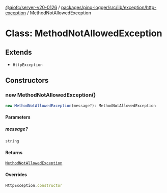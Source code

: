 [@aiofc/server-v20-0126](../../../../../../../index.md) / [packages/pino-logger/src/lib/exception/http-exception](../index.md) / MethodNotAllowedException

# Class: MethodNotAllowedException

## Extends

- `HttpException`

## Constructors

### new MethodNotAllowedException()

```ts
new MethodNotAllowedException(message?): MethodNotAllowedException
```

#### Parameters

##### message?

`string`

#### Returns

[`MethodNotAllowedException`](MethodNotAllowedException.md)

#### Overrides

```ts
HttpException.constructor
```
